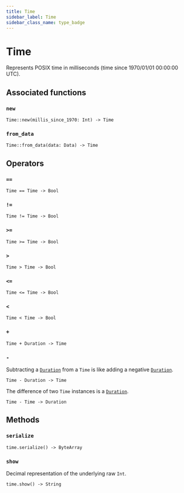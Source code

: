 ```yaml
---
title: Time
sidebar_label: Time
sidebar_class_name: type_badge
---
```

# <span className="type_badge">Time</span>

Represents POSIX time in milliseconds (time since 1970/01/01 00:00:00 UTC).

## Associated functions

### `new`

```helios
Time::new(millis_since_1970: Int) -> Time
```

### `from_data`

```helios
Time::from_data(data: Data) -> Time
```

## Operators

### `==`

```helios
Time == Time -> Bool
```

### `!=`

```helios
Time != Time -> Bool
```

### `>=`

```helios
Time >= Time -> Bool
```

### `>`

```helios
Time > Time -> Bool
```

### `<=`

```helios
Time <= Time -> Bool
```

### `<`

```helios
Time < Time -> Bool
```

### `+`

```helios
Time + Duration -> Time
```

### `-`

Subtracting a [`Duration`](./duration.md) from a `Time` is like adding a negative [`Duration`](./duration.md).

```helios
Time - Duration -> Time
```

The difference of two `Time` instances is a [`Duration`](./duration.md).

```helios
Time - Time -> Duration
```

## Methods

### `serialize`

```helios
time.serialize() -> ByteArray
```

### `show`

Decimal representation of the underlying raw `Int`.

```helios
time.show() -> String
```